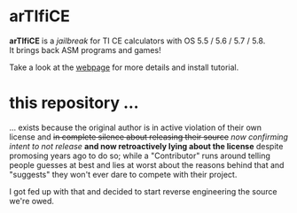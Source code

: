 # arTIfiCE


**arTIfiCE** is a _jailbreak_ for TI CE calculators with OS 5.5 / 5.6 / 5.7 / 5.8.  
It brings back ASM programs and games!

Take a look at the [webpage](https://yvantt.github.io/arTIfiCE/) for more details and install tutorial.


# this repository ...

... exists because the original author is in active violation of their own license
and ~~in complete silence about releasing their source~~ *now confirming intent to not release* **and now retroactively lying about the license** despite promosing years ago to do so;
while a "Contributor" runs around telling people guesses at best and lies at worst about the
reasons behind that and "suggests" they won't ever dare to compete with their project.

I got fed up with that and decided to start reverse engineering the source we're owed.
